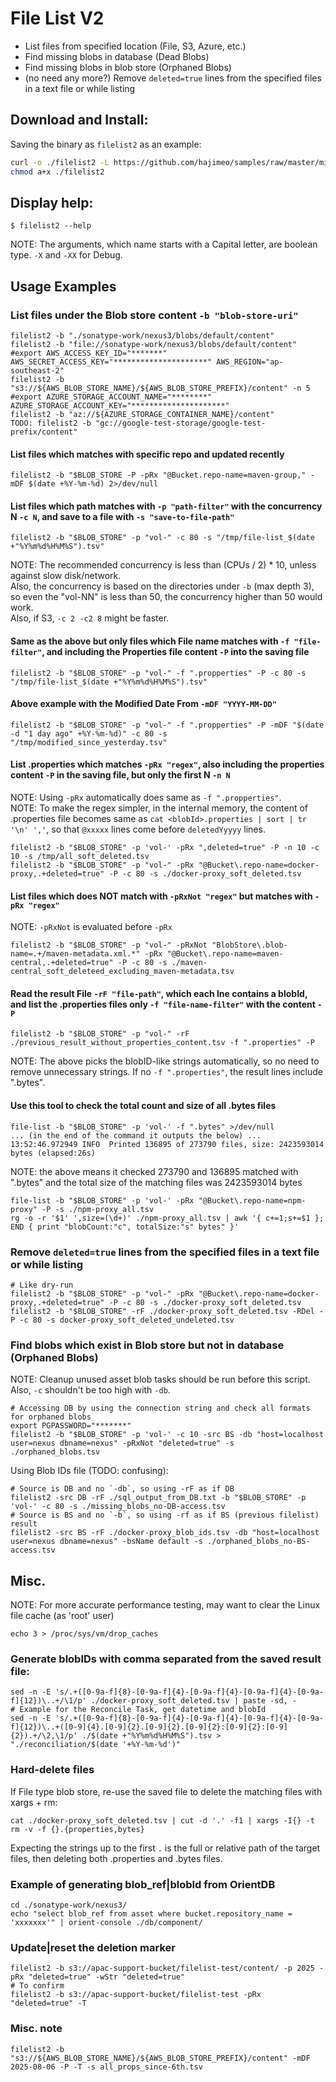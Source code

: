 # File List V2
- List files from specified location (File, S3, Azure, etc.)
- Find missing blobs in database (Dead Blobs)
- Find missing blobs in blob store (Orphaned Blobs)
- (no need any more?) Remove `deleted=true` lines from the specified files in a text file or while listing

## Download and Install:
Saving the binary as `filelist2` as an example:
```bash
curl -o ./filelist2 -L https://github.com/hajimeo/samples/raw/master/misc/filelistv2_$(uname)_$(uname -m)
chmod a+x ./filelist2
```

## Display help:
```
$ filelist2 --help
```
NOTE: The arguments, which name starts with a Capital letter, are boolean type. `-X` and `-XX` for Debug.

## Usage Examples

### List files under the Blob store content `-b "blob-store-uri"`
```
filelist2 -b "./sonatype-work/nexus3/blobs/default/content"
filelist2 -b "file://sonatype-work/nexus3/blobs/default/content"
#export AWS_ACCESS_KEY_ID="*******" AWS_SECRET_ACCESS_KEY="*********************" AWS_REGION="ap-southeast-2"
filelist2 -b "s3://${AWS_BLOB_STORE_NAME}/${AWS_BLOB_STORE_PREFIX}/content" -n 5
#export AZURE_STORAGE_ACCOUNT_NAME="********" AZURE_STORAGE_ACCOUNT_KEY="*********************"
filelist2 -b "az://${AZURE_STORAGE_CONTAINER_NAME}/content"
TODO: filelist2 -b "gc://google-test-storage/google-test-prefix/content"
```
#### List files which matches with specific repo and updated recently
```
filelist2 -b "$BLOB_STORE -P -pRx "@Bucket.repo-name=maven-group," -mDF $(date +%Y-%m-%d) 2>/dev/null
```
#### List files which path matches with `-p "path-filter"` with the concurrency N `-c N`, and save to a file with `-s "save-to-file-path"`
```
filelist2 -b "$BLOB_STORE" -p "vol-" -c 80 -s "/tmp/file-list_$(date +"%Y%m%d%H%M%S").tsv"
```
NOTE: The recommended concurrency is less than (CPUs / 2) * 10, unless against slow disk/network.  
Also, the concurrency is based on the directories under `-b` (max depth 3), so even the "vol-NN" is less than 50, the concurrency higher than 50 would work.  
Also, if S3, `-c 2 -c2 8` might be faster.

#### Same as the above but only files which File name matches with `-f "file-filter"`, and including the Properties file content `-P` into the saving file
```
filelist2 -b "$BLOB_STORE" -p "vol-" -f ".propperties" -P -c 80 -s "/tmp/file-list_$(date +"%Y%m%d%H%M%S").tsv"
```
#### Above example with the Modified Date From `-mDF "YYYY-MM-DD"`
```
filelist2 -b "$BLOB_STORE" -p "vol-" -f ".propperties" -P -mDF "$(date -d "1 day ago" +%Y-%m-%d)" -c 80 -s "/tmp/modified_since_yesterday.tsv"
```
#### List .properties which matches `-pRx "regex"`, also including the properties content `-P` in the saving file, but only the first N `-n N`
NOTE: Using `-pRx` automatically does same as `-f ".propperties"`.  
NOTE: To make the regex simpler, in the internal memory, the content of .properties file becomes same as `cat <blobId>.properties | sort | tr '\n' ','`, so that `@xxxxx` lines come before `deletedYyyyy` lines.
```
filelist2 -b "$BLOB_STORE" -p 'vol-' -pRx ",deleted=true" -P -n 10 -c 10 -s /tmp/all_soft_deleted.tsv
filelist2 -b "$BLOB_STORE" -p "vol-" -pRx "@Bucket\.repo-name=docker-proxy,.+deleted=true" -P -c 80 -s ./docker-proxy_soft_deleted.tsv
```
#### List files which does NOT match with `-pRxNot "regex"` but matches with `-pRx "regex"`
NOTE: `-pRxNot` is evaluated before `-pRx`
```
filelist2 -b "$BLOB_STORE" -p "vol-" -pRxNot "BlobStore\.blob-name=.+/maven-metadata.xml.*" -pRx "@Bucket\.repo-name=maven-central,.+deleted=true" -P -c 80 -s ./maven-central_soft_deleteed_excluding_maven-metadata.tsv
```

#### Read the result File `-rF "file-path"`, which each lne contains a blobId, and list the .properties files only `-f "file-name-filter"` with the content `-P`
```
filelist2 -b "$BLOB_STORE" -p "vol-" -rF ./previous_result_without_properties_content.tsv -f ".properties" -P
```
NOTE: The above picks the blobID-like strings automatically, so no need to remove unnecessary strings. If no `-f ".properties"`, the result lines include ".bytes".

#### Use this tool to check the total count and size of all .bytes files
```
file-list -b "$BLOB_STORE" -p 'vol-' -f ".bytes" >/dev/null
... (in the end of the command it outputs the below) ...
13:52:46.972949 INFO  Printed 136895 of 273790 files, size: 2423593014 bytes (elapsed:26s)
```
NOTE: the above means it checked 273790 and 136895 matched with ".bytes" and the total size of the matching files was 2423593014 bytes
```
file-list -b "$BLOB_STORE" -p 'vol-' -pRx "@Bucket\.repo-name=npm-proxy" -P -s ./npm-proxy_all.tsv
rg -o -r '$1' ',size=(\d+)' ./npm-proxy_all.tsv | awk '{ c+=1;s+=$1 }; END { print "blobCount:"c", totalSize:"s" bytes" }'
```

### Remove `deleted=true` lines from the specified files in a text file or while listing
```
# Like dry-run
filelist2 -b "$BLOB_STORE" -p "vol-" -pRx "@Bucket\.repo-name=docker-proxy,.+deleted=true" -P -c 80 -s ./docker-proxy_soft_deleted.tsv
filelist2 -b "$BLOB_STORE" -rF ./docker-proxy_soft_deleted.tsv -RDel -P -c 80 -s docker-proxy_soft_deleted_undeleted.tsv 
```

### Find blobs which exist in Blob store but not in database (Orphaned Blobs)
NOTE: Cleanup unused asset blob tasks should be run before this script. Also, `-c` shouldn't be too high with `-db`.  
```
# Accessing DB by using the connection string and check all formats for orphaned blobs
export PGPASSWORD="*******"
filelist2 -b "$BLOB_STORE" -p 'vol-' -c 10 -src BS -db "host=localhost user=nexus dbname=nexus" -pRxNot "deleted=true" -s ./orphaned_blobs.tsv
```

Using Blob IDs file (TODO: confusing):
```
# Source is DB and no `-db`, so using -rF as if DB
filelist2 -src DB -rF ./sql_output_from_DB.txt -b "$BLOB_STORE" -p 'vol-' -c 80 -s ./missing_blobs_no-DB-access.tsv
# Source is BS and no `-b`, so using -rf as if BS (previous filelist) result
filelist2 -src BS -rF ./docker-proxy_blob_ids.tsv -db "host=localhost user=nexus dbname=nexus" -bsName default -s ./orphaned_blobs_no-BS-access.tsv
```


## Misc.
NOTE: For more accurate performance testing, may want to clear the Linux file cache (as 'root' user)
```
echo 3 > /proc/sys/vm/drop_caches
```
### Generate blobIDs with comma separated from the saved result file:
```
sed -n -E 's/.+([0-9a-f]{8}-[0-9a-f]{4}-[0-9a-f]{4}-[0-9a-f]{4}-[0-9a-f]{12})\..+/\1/p' ./docker-proxy_soft_deleted.tsv | paste -sd, -
# Example for the Reconcile Task, get datetime and blobId
sed -n -E 's/.+([0-9a-f]{8}-[0-9a-f]{4}-[0-9a-f]{4}-[0-9a-f]{4}-[0-9a-f]{12})\..+([0-9]{4}.[0-9]{2}.[0-9]{2}.[0-9]{2}:[0-9]{2}:[0-9]{2}).+/\2,\1/p' ./$(date +"%Y%m%d%H%M%S").tsv > "./reconciliation/$(date '+%Y-%m-%d')"
```
### Hard-delete files
If File type blob store, re-use the saved file to delete the matching files with xargs + rm:
```
cat ./docker-proxy_soft_deleted.tsv | cut -d '.' -f1 | xargs -I{} -t rm -v -f {}.{properties,bytes}
```
Expecting the strings up to the first `.` is the full or relative path of the target files, then deleting both .properties and .bytes files.

### Example of generating blob_ref|blobId from OrientDB
```
cd ./sonatype-work/nexus3/
echo "select blob_ref from asset where bucket.repository_name = 'xxxxxxx'" | orient-console ./db/component/
```

### Update|reset the deletion marker
```
filelist2 -b s3://apac-support-bucket/filelist-test/content/ -p 2025 -pRx "deleted=true" -wStr "deleted=true"
# To confirm
filelist2 -b s3://apac-support-bucket/filelist-test -pRx "deleted=true" -T
```

### Misc. note
```
filelist2 -b "s3://${AWS_BLOB_STORE_NAME}/${AWS_BLOB_STORE_PREFIX}/content" -mDF 2025-08-06 -P -T -s all_props_since-6th.tsv
```